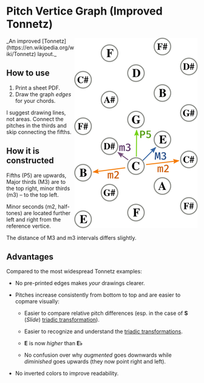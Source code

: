 # Pitch Vertice Graph (Improved Tonnetz)

<img src="https://raw.githubusercontent.com/emilis/pitch-node-graph/master/illustration.png" align="right" title="Illustration">
_An improved [Tonnetz](https://en.wikipedia.org/wiki/Tonnetz) layout._

##  How to use

1.  Print a sheet PDF.
2.  Draw the graph _edges_ for your chords.

I suggest drawing lines, not areas. Connect the pitches in the thirds and skip connecting the fifths.

##  How it is constructed

Fifths (P5) are upwards, Major thirds (M3) are to the top right, minor thirds (m3) – to the top left.

Minor seconds (m2, half-tones) are located further left and right from the reference vertice.

The distance of M3 and m3 intervals differs slightly.

##  Advantages

Compared to the most widespread Tonnetz examples:

- No pre-printed edges makes _your_ drawings clearer.

- Pitches increase consistently from bottom to top and are easier to copmare visually:

    - Easier to compare relative pitch differences (esp. in the case of **S** (_Slide_) [triadic transformation](https://en.wikipedia.org/wiki/Neo-Riemannian_theory#Triadic_transformations_and_voice_leading)).

    - Easier to recognize and understand the [triadic transformations](https://en.wikipedia.org/wiki/Neo-Riemannian_theory#Triadic_transformations_and_voice_leading).

    - **E** is now _higher_ than **E♭**

    - No confusion over why _augmented_ goes downwards while _diminished_ goes upwards (they now point right and left).

- No inverted colors to improve readability.
